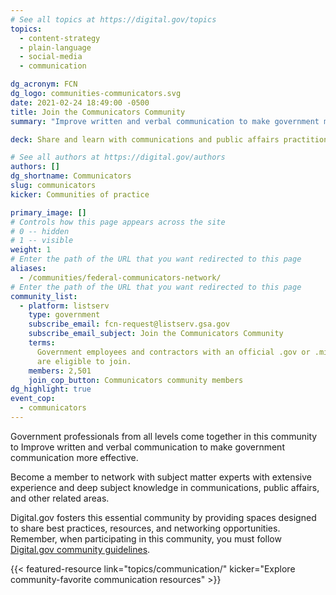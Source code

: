 ```yaml
---
# See all topics at https://digital.gov/topics
topics:
  - content-strategy
  - plain-language
  - social-media
  - communication

dg_acronym: FCN
dg_logo: communities-communicators.svg
date: 2021-02-24 18:49:00 -0500
title: Join the Communicators Community
summary: "Improve written and verbal communication to make government more effective."

deck: Share and learn with communications and public affairs practitioners.

# See all authors at https://digital.gov/authors
authors: []
dg_shortname: Communicators
slug: communicators
kicker: Communities of practice

primary_image: []
# Controls how this page appears across the site
# 0 -- hidden
# 1 -- visible
weight: 1
# Enter the path of the URL that you want redirected to this page
aliases:
  - /communities/federal-communicators-network/
# Enter the path of the URL that you want redirected to this page
community_list:
  - platform: listserv
    type: government
    subscribe_email: fcn-request@listserv.gsa.gov
    subscribe_email_subject: Join the Communicators Community
    terms:
      Government employees and contractors with an official .gov or .mil email
      are eligible to join.
    members: 2,501
    join_cop_button: Communicators community members
dg_highlight: true
event_cop:
  - communicators
---
```


Government professionals from all levels come together in this community to Improve written and verbal communication to make government communication more effective.

Become a member to network with subject matter experts with extensive experience and deep subject knowledge in communications, public affairs, and other related areas.

Digital.gov fosters this essential community by providing spaces designed to share best practices, resources, and networking opportunities. Remember, when participating in this community, you must follow [Digital.gov community guidelines](https://digital.gov/communities/manage-your-subscription/).

{{< featured-resource link="topics/communication/" kicker="Explore community-favorite communication resources" >}}
